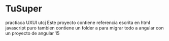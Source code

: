 # TuSuper
practiaca UXUI utcj
Este proyecto contiene referencia escrita en html javascript puro
tambien contiene un folder a para migrar todo a angular con un proyecto de angular 15
